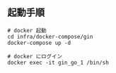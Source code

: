 ## 起動手順

```shell
# docker 起動
cd infra/docker-compose/gin
docker-compose up -d

# docker にログイン
docker exec -it gin_go_1 /bin/sh
```

